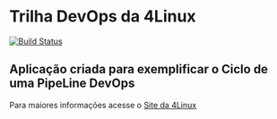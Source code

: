 # Trilha DevOps da 4Linux

<!-- Altere a Flag abaixo com sua URL do Travis -->
[![Build Status](https://travis-ci.com/rudevclass/DevOpsLab-HelloWorld.svg?branch=master)](https://travis-ci.com/rudevclass/DevOpsLab-HelloWorld)

## Aplicação criada para exemplificar o Ciclo de uma PipeLine DevOps


Para maiores informações acesse o [Site da 4Linux](https://www.4linux.com.br/cursos/devops)
